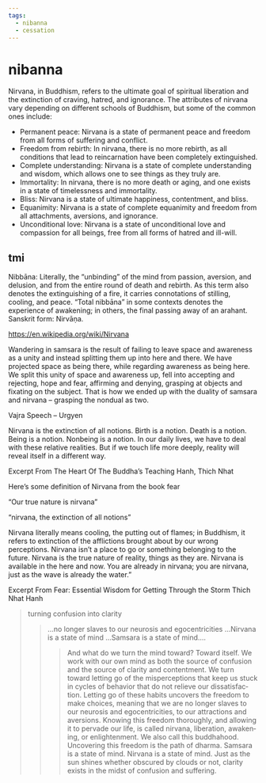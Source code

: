 ```yaml
---
tags:
  - nibanna 
  - cessation 
---
```

# nibanna

Nirvana, in Buddhism, refers to the ultimate goal of spiritual liberation and the extinction of craving, hatred, and ignorance. The attributes of nirvana vary depending on different schools of Buddhism, but some of the common ones include:

- Permanent peace: Nirvana is a state of permanent peace and freedom from all forms of suffering and conflict.
- Freedom from rebirth: In nirvana, there is no more rebirth, as all conditions that lead to reincarnation have been completely extinguished.
- Complete understanding: Nirvana is a state of complete understanding and wisdom, which allows one to see things as they truly are.
- Immortality: In nirvana, there is no more death or aging, and one exists in a state of timelessness and immortality.
- Bliss: Nirvana is a state of ultimate happiness, contentment, and bliss.
- Equanimity: Nirvana is a state of complete equanimity and freedom from all attachments, aversions, and ignorance.
- Unconditional love: Nirvana is a state of unconditional love and compassion for all beings, free from all forms of hatred and ill-will.

## tmi

Nibbāna: Literally, the “unbinding” of the mind from passion, aversion, and delusion, and from the entire round of death and rebirth. As this term also denotes the extinguishing of a fire, it carries connotations of stilling, cooling, and peace. “Total nibbāna” in some contexts denotes the experience of awakening; in others, the final passing away of an arahant. Sanskrit form: Nirvāṇa.

<https://en.wikipedia.org/wiki/Nirvana>

Wandering in samsara is the result of failing to leave space and awareness as a unity and instead splitting them up into here and there. We have projected space as being there, while regarding awareness as being here. We split this unity of space and awareness up, fell into accepting and rejecting, hope and fear, affirming and denying, grasping at objects and fixating on the subject. That is how we ended up with the duality of samsara and nirvana – grasping the nondual as two.

Vajra Speech – Urgyen

Nirvana is the extinction of all notions. Birth is a notion. Death is a notion. Being is a notion. Nonbeing is a notion. In our daily lives, we have to deal with these relative realities. But if we touch life more deeply, reality will reveal itself in a different way.

  Excerpt From
  The Heart Of The Buddha’s Teaching
  Hanh, Thich Nhat

Here’s some definition of Nirvana from the book fear

“Our true nature is nirvana”

“nirvana, the extinction of all notions”

Nirvana literally means cooling, the putting out of flames; in Buddhism, it refers to extinction of the afflictions brought about by our wrong perceptions. Nirvana isn’t a place to go or something belonging to the future. Nirvana is the true nature of reality, things as they are. Nirvana is available in the here and now. You are already in nirvana; you are nirvana, just as the wave is already the water.”

  Excerpt From
  Fear: Essential Wisdom for Getting Through the Storm
  Thich Nhat Hanh

> turning confusion into clarity
>> …no longer slaves to our neurosis and egocentricities ...Nirvana is a state of mind …Samsara is a state of mind….
>>> And what do we turn the mind toward? Toward itself. We work with our own mind as both the source of confusion and the source of clarity and contentment. We turn toward letting go of the misperceptions that keep us stuck in cycles of behavior that do not relieve our dissatisfac­tion. Letting go of these habits uncovers the freedom to make choices, meaning that we are no longer slaves to our neurosis and egocentricities, to our attractions and aversions. Knowing this freedom thoroughly, and allowing it to pervade our life, is called nirvana, liberation, awaken­ing, or enlightenment. We also call this buddhahood. Uncovering this freedom is the path of dharma. Samsara is a state of mind. Nirvana is a state of mind. Just as the sun shines whether obscured by clouds or not, clarity exists in the midst of confusion and suffering.
